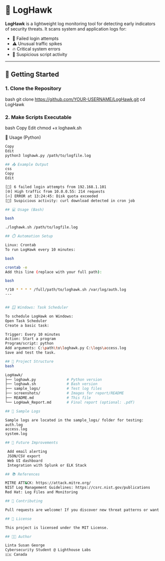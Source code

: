 # 🦅 LogHawk

**LogHawk** is a lightweight log monitoring tool for detecting early indicators of security threats. It scans system and application logs for:

- 🛑 Failed login attempts
- ⚠️ Unusual traffic spikes
- 🔥 Critical system errors
- 🦠 Suspicious script activity

---

## 📌 Getting Started

### 1. Clone the Repository

bash
git clone https://github.com/YOUR-USERNAME/LogHawk.git
cd LogHawk

### 2. Make Scripts Executable
bash
Copy
Edit
chmod +x loghawk.sh

🐍 Usage (Python)
```bash
Copy
Edit
python3 loghawk.py /path/to/logfile.log

## 📤 Example Output
css
Copy
Edit

[🔐] 6 failed login attempts from 192.168.1.101
[🌐] High traffic from 10.0.0.55: 214 requests
[🔥] ERROR at 13:24:45: Disk quota exceeded
[🦠] Suspicious activity: curl download detected in cron job

## 💻 Usage (Bash)

bash

./loghawk.sh /path/to/logfile.log

## ⏱️ Automation Setup

Linux: Crontab
To run LogHawk every 10 minutes:

bash

crontab -e
Add this line (replace with your full path):

bash

*/10 * * * * /full/path/to/loghawk.sh /var/log/auth.log
---


## 🪟 Windows: Task Scheduler

To schedule LogHawk on Windows:
Open Task Scheduler
Create a basic task:

Trigger: Every 10 minutes
Action: Start a program
Program/script: python
Add arguments: C:\path\to\loghawk.py C:\logs\access.log
Save and test the task.

## 📂 Project Structure
bash

LogHawk/
├── loghawk.py              # Python version
├── loghawk.sh              # Bash version
├── sample_logs/            # Test log files
├── screenshots/            # Images for report/README
├── README.md               # This file
└── LogHawk_Report.md       # Final report (optional: .pdf)

## 🧪 Sample Logs

Sample logs are located in the sample_logs/ folder for testing:
auth.log
access.log
system.log

## 🔄 Future Improvements

 Add email alerting
 JSON/CSV export
 Web UI dashboard
 Integration with Splunk or ELK Stack

## 📚 References

MITRE ATT&CK: https://attack.mitre.org/
NIST Log Management Guidelines: https://csrc.nist.gov/publications
Red Hat: Log Files and Monitoring

## 🤝 Contributing

Pull requests are welcome! If you discover new threat patterns or want to improve the tool, feel free to contribute.

## 📄 License

This project is licensed under the MIT License.

## 👨‍💻 Author

Linta Susan George
Cybersecurity Student @ Lighthouse Labs
🇨🇦 Canada

   

